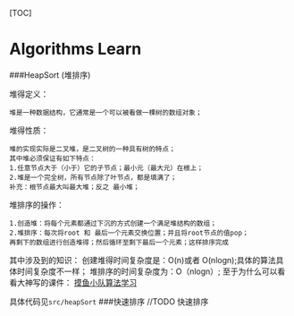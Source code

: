 [TOC]
# Algorithms Learn


###HeapSort (堆排序)

堆得定义：
```
堆是一种数据结构，它通常是一个可以被看做一棵树的数组对象；
```

堆得性质：
```
堆的实现实际是二叉堆，是二叉树的一种具有树的特点；
其中堆必须保证有如下特点：
1.任意节点大于（小于）它的子节点；最小元（最大元）在根上；
2.堆是一个完全树，所有节点除了叶节点，都是填满了；
补充：根节点最大叫最大堆；反之 最小堆；
```
堆排序的操作：

```
1.创造堆：将每个元素都通过下沉的方式创建一个满足堆结构的数组；
2.堆排序：每次将root 和 最后一个元素交换位置；并且将root节点的值pop；
再剩下的数组进行创造堆得；然后循环至剩下最后一个元素；这样排序完成
```

其中涉及到的知识：
创建堆得时间复杂度是：O(n)或者 O(nlogn);具体的算法具体时间复杂度不一样；
堆排序的时间复杂度为：O（nlogn）;
至于为什么可以看看大神写的课件：
[摸鱼小队算法学习](https://github.com/AlgorithmClub/Algorithms/blob/master/lectures/lecture1.ipynb)

具体代码见```src/heapSort```
###快速排序
//TODO 快速排序





